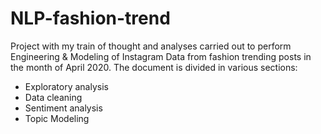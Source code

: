 # NLP-fashion-trend
Project with my train of thought and analyses carried out to perform Engineering & Modeling of Instagram Data from fashion trending posts in the month of April 2020. 
The document is divided in various sections: 
- Exploratory analysis
- Data cleaning
- Sentiment analysis
- Topic Modeling
